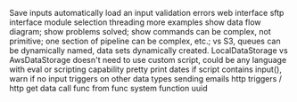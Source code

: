 Save inputs
automatically load an input
validation errors
web interface
sftp interface
module selection
threading
more examples
show data flow diagram; show problems solved; show commands can be complex, not primitive; one section of pipeline can be complex, etc.; vs S3, queues can be dynamically named, data sets dynamically created.  LocalDataStorage vs AwsDataStorage
doesn't need to use custom script, could be any language with eval or scripting capability
pretty print dates
if script contains input(), warn if no input
triggers on other data types
sending emails
http triggers / http get data
call func from func
system function uuid
